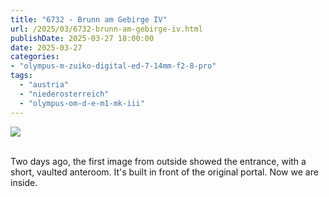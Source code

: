 ```yaml
---
title: "6732 - Brunn am Gebirge IV"
url: /2025/03/6732-brunn-am-gebirge-iv.html
publishDate: 2025-03-27 18:00:00
date: 2025-03-27
categories:
- "olympus-m-zuiko-digital-ed-7-14mm-f2-8-pro"
tags:
  - "austria"
  - "niederosterreich"
  - "olympus-om-d-e-m1-mk-iii"
---
```

<div class="container">
<div class="center"><a target="_blank" href="https://d25zfm9zpd7gm5.cloudfront.net/1200x1200/2020/20201004_114850_lr.jpg"><img class="webfeedsFeaturedVisual" src="https://d25zfm9zpd7gm5.cloudfront.net/0600x0600/2020/20201004_114850_lr.jpg" /></a></div>
</div>
<br />

Two days ago, the first image from outside showed the
entrance, with a short, vaulted anteroom. It's built in
front of the original portal. Now we are inside.
